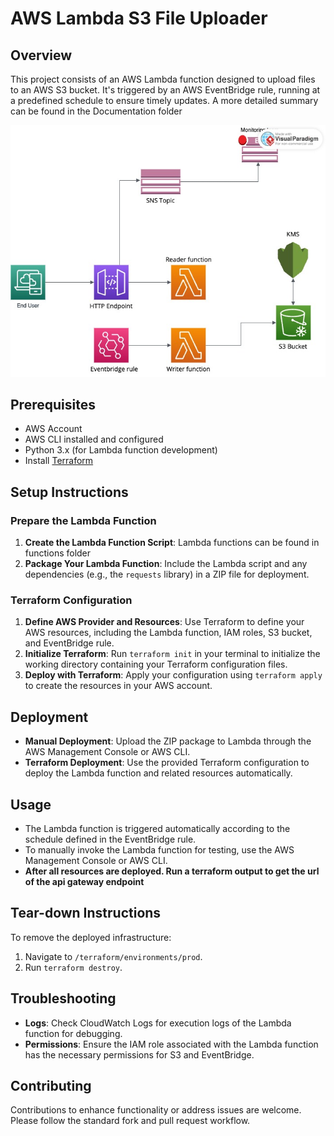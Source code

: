 # AWS Lambda S3 File Uploader

## Overview

This project consists of an AWS Lambda function designed to upload files to an AWS S3 bucket. It's triggered by an AWS EventBridge rule, running at a predefined schedule to ensure timely updates. A more detailed summary can be found in the Documentation folder

![1708127634025](image/README/1708127634025.png)

## Prerequisites

- AWS Account
- AWS CLI installed and configured
- Python 3.x (for Lambda function development)
- Install [Terraform](https://www.terraform.io/downloads.html)

## Setup Instructions

### Prepare the Lambda Function

1. **Create the Lambda Function Script**: Lambda functions can be found in functions folder
2. **Package Your Lambda Function**: Include the Lambda script and any dependencies (e.g., the `requests` library) in a ZIP file for deployment.

### Terraform Configuration

1. **Define AWS Provider and Resources**: Use Terraform to define your AWS resources, including the Lambda function, IAM roles, S3 bucket, and EventBridge rule.
2. **Initialize Terraform**: Run `terraform init` in your terminal to initialize the working directory containing your Terraform configuration files.
3. **Deploy with Terraform**: Apply your configuration using `terraform apply` to create the resources in your AWS account.

## Deployment

- **Manual Deployment**: Upload the ZIP package to Lambda through the AWS Management Console or AWS CLI.
- **Terraform Deployment**: Use the provided Terraform configuration to deploy the Lambda function and related resources automatically.

## Usage

- The Lambda function is triggered automatically according to the schedule defined in the EventBridge rule.
- To manually invoke the Lambda function for testing, use the AWS Management Console or AWS CLI.
- **After all resources are deployed. Run a terraform output to get the url of the api gateway endpoint**

## Tear-down Instructions

To remove the deployed infrastructure:

1. Navigate to `/terraform/environments/prod`.
2. Run `terraform destroy`.

## Troubleshooting

- **Logs**: Check CloudWatch Logs for execution logs of the Lambda function for debugging.
- **Permissions**: Ensure the IAM role associated with the Lambda function has the necessary permissions for S3 and EventBridge.

## Contributing

Contributions to enhance functionality or address issues are welcome. Please follow the standard fork and pull request workflow.
